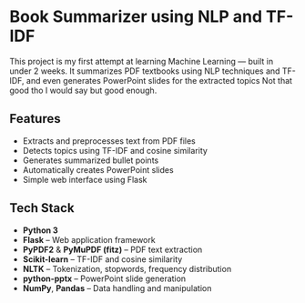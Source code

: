 #  Book Summarizer using NLP and TF-IDF

This project is my first attempt at learning Machine Learning — built in under 2 weeks. It summarizes PDF textbooks using NLP techniques and TF-IDF, and even generates PowerPoint slides for the extracted topics
Not that good tho I would say but good enough.

##  Features

- Extracts and preprocesses text from PDF files
- Detects topics using TF-IDF and cosine similarity
- Generates summarized bullet points
- Automatically creates PowerPoint slides
- Simple web interface using Flask

##  Tech Stack

- **Python 3**
- **Flask** – Web application framework
- **PyPDF2** & **PyMuPDF (fitz)** – PDF text extraction
- **Scikit-learn** – TF-IDF and cosine similarity
- **NLTK** – Tokenization, stopwords, frequency distribution
- **python-pptx** – PowerPoint slide generation
- **NumPy**, **Pandas** – Data handling and manipulation



